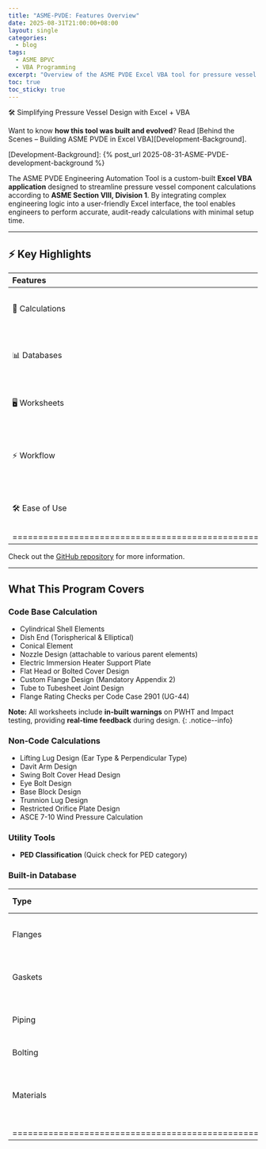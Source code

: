 ```yaml
---
title: "ASME-PVDE: Features Overview"
date: 2025-08-31T21:00:00+08:00
layout: single
categories:
  - blog
tags:
  - ASME BPVC
  - VBA Programming
excerpt: "Overview of the ASME PVDE Excel VBA tool for pressure vessel design automation."
toc: true
toc_sticky: true
---
```


🛠️ Simplifying Pressure Vessel Design with Excel + VBA

Want to know **how this tool was built and evolved**? Read [Behind the Scenes – Building ASME PVDE in Excel VBA][Development-Background].

[Development-Background]: {% post_url 2025-08-31-ASME-PVDE-development-background %}

The ASME PVDE Engineering Automation Tool is a custom-built **Excel VBA application** designed to streamline pressure vessel component calculations according to **ASME Section VIII, Division 1**. By integrating complex engineering logic into a user-friendly Excel interface, the tool enables engineers to perform accurate, audit-ready calculations with minimal setup time.

---

## ⚡ Key Highlights

| Features        | Description                                                        |
|:----------------|:------------------------------------------------------------------:|
| 🧩 Calculations | Comprehensive **ASME Section VIII calculations**                    |
| 📊 Databases    | Built-in **materials, flanges, piping, gaskets, bolts**             |
| 🖥️ Worksheets   | Multiple sheets for **code & non-code components**                  |
| ⚡ Workflow      | **Excel-integrated** with real-time warnings and quick navigation   |
| 🛠️ Ease of Use  | Suitable for engineers with limited coding experience               |
|=======================================================================================|

Check out the [GitHub repository][ASME-PVDE] for more information.

[ASME-PVDE]: https://github.com/ry4ngch/ASME-PVDE

---

## What This Program Covers

### Code Base Calculation
- Cylindrical Shell Elements  
- Dish End (Torispherical & Elliptical)  
- Conical Element  
- Nozzle Design (attachable to various parent elements)  
- Electric Immersion Heater Support Plate  
- Flat Head or Bolted Cover Design  
- Custom Flange Design (Mandatory Appendix 2)  
- Tube to Tubesheet Joint Design  
- Flange Rating Checks per Code Case 2901 (UG-44)  

**Note:** All worksheets include **in-built warnings** on PWHT and Impact testing, providing **real-time feedback** during design.
{: .notice--info}

### Non-Code Calculations
- Lifting Lug Design (Ear Type & Perpendicular Type)  
- Davit Arm Design  
- Swing Bolt Cover Head Design  
- Eye Bolt Design  
- Base Block Design  
- Trunnion Lug Design  
- Restricted Orifice Plate Design  
- ASCE 7-10 Wind Pressure Calculation  

### Utility Tools
- **PED Classification** (Quick check for PED category)

### Built-in Database

| Type      | Standards / Years                     |
|:----------|:-------------------------------------:|
| Flanges   | ASME B16.5, ASME B16.47               |
| Gaskets   | ASME B16.20, ASME B16.21              |
| Piping    | ASME B36.10, ASME B36.19              |
| Bolting   | TEMA, PCC-1                           |
| Materials | ASME Sect. II Part D, Years 2019–2023 |
|===================================================|